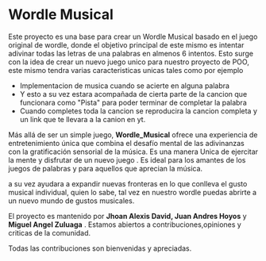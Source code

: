 # Wordle Musical 

Este proyecto es una base para crear un Wordle Musical basado en el juego original de wordle, donde el objetivo principal de este mismo es intentar adivinar todas las letras de una palabras en almenos 6 intentos.
Esto surge con la idea de crear un nuevo juego unico para nuestro proyecto de POO, este mismo tendra varias caracteristicas unicas
tales como por ejemplo
* Implementacion de musica cuando se acierte en alguna palabra
* Y esto a su vez estara acompañada de cierta parte de la cancion que funcionara como "Pista" para poder terminar de completar la palabra
* Cuando completes toda la cancion se reproducira la cancion completa y un link que te llevara a la canion en yt.





Más allá de ser un simple juego, **Wordle_Musical** ofrece una experiencia de entretenimiento única que combina el desafío mental de las adivinanzas con la gratificación sensorial de la música. 
Es una manera Unica de ejercitar la mente y disfrutar de un nuevo juego . Es ideal para los amantes de los juegos de palabras y para aquellos que aprecian la música.

a su vez ayudara a expandir nuevas fronteras en lo que conlleva el gusto musical individual, quien lo sabe, tal vez en nuestro wordle puedas abrirte  a un nuevo mundo de gustos musicales.


El proyecto es mantenido por **Jhoan Alexis David, Juan Andres Hoyos** y **Miguel Angel Zuluaga** . Estamos abiertos a contribuciones,opiniones y criticas de la comunidad.  

Todas las contribuciones son bienvenidas y apreciadas.
